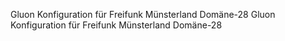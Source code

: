 Gluon Konfiguration für Freifunk Münsterland Domäne-28
Gluon Konfiguration für Freifunk Münsterland Domäne-28
